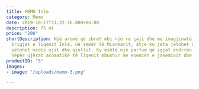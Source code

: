 ```yaml
---
title: MEMO Inle
category: Memo
date: 2019-10-17T11:22:16.000+06:00
description: 75 ml
price: "200"
shortDescription: Një aromë që zbret mbi një re çaji dhe me imagjinatë të dërgon në
  brigjet e liqenit Inlé, në zemër të Mianmarit, atje ku jeta jetohet në ujë dhe ku
  jetohet midis ujit dhe qiellit. Ky është një parfum që zgjat ëndrrën e rrëshkitjes
  nëpër ujërat aromatikë të liqenit mbushur me esencën e jaseminit dhe osmanthusit.  **75ml-EDP-UNISEX**
productID: "5"
images:
- image: "/uploads/memo-3.png"

---
```

